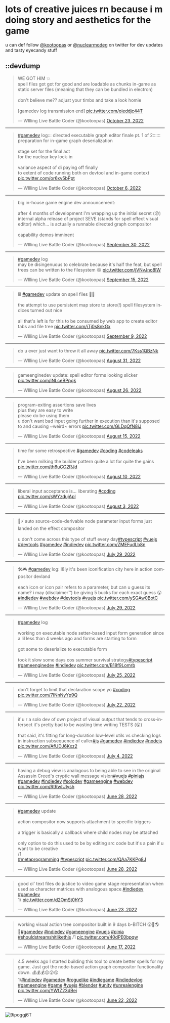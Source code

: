 # lots of creative juices rn because i m doing story and aesthetics for the game

u can def follow [@kootoopas](https://twitter.com/kootoopas) or [@nuclearmodeg](https://twitter.com/nuclearmodeg) on twitter for dev updates and tasty eyecandy stuff

## ::devdump

<blockquote class="twitter-tweet" data-dnt="true" data-theme="dark"><p lang="en" dir="ltr">WE GOT HIM 💥<br>spell files got got for good and are loadable as chunks in-game as static server files (meaning that they can be bundled in electron)<br><br>don&#39;t believe me?? adjust your timbs and take a look homie<br><br>[gamedev log transmission end] <a href="https://t.co/oieddjc44T">pic.twitter.com/oieddjc44T</a></p>&mdash; WIlling Live Battle Coder (@kootoopas) <a href="https://twitter.com/kootoopas/status/1584019745686564864?ref_src=twsrc%5Etfw">October 23, 2022</a></blockquote>

--- 

<blockquote class="twitter-tweet" data-dnt="true" data-theme="dark"><p lang="en" dir="ltr"><a href="https://twitter.com/hashtag/gamedev?src=hash&amp;ref_src=twsrc%5Etfw">#gamedev</a> log::: directed executable graph editor finale pt. 1 of 2:::::: preparation for in-game graph deserialization<br><br>stage set for the final act<br>for the nuclear key lock-in<br><br>variance aspect of di paying off finally<br>to extent of code running both on devtool and in-game context <a href="https://t.co/or6xv5bPpt">pic.twitter.com/or6xv5bPpt</a></p>&mdash; WIlling Live Battle Coder (@kootoopas) <a href="https://twitter.com/kootoopas/status/1577835095746121731?ref_src=twsrc%5Etfw">October 6, 2022</a></blockquote>

---

<blockquote class="twitter-tweet" data-dnt="true" data-theme="dark"><p lang="en" dir="ltr">big in-house game engine dev announcement:<br><br>after 4 months of development I&#39;m wrapping up the initial secret (😮) internal alpha release of project SEVE (stands for spell effect visual editor) which... is actually a runnable directed graph compositor<br><br>capability demos imminent</p>&mdash; WIlling Live Battle Coder (@kootoopas) <a href="https://twitter.com/kootoopas/status/1575789758218784768?ref_src=twsrc%5Etfw">September 30, 2022</a></blockquote>

--- 

<blockquote class="twitter-tweet" data-dnt="true" data-theme="dark"><p lang="en" dir="ltr"><a href="https://twitter.com/hashtag/gamedev?src=hash&amp;ref_src=twsrc%5Etfw">#gamedev</a> log<br>may be disingenuous to celebrate because it&#39;s half the feat, but spell trees can be written to the filesystem 😮 <a href="https://t.co/jVNvJno8lW">pic.twitter.com/jVNvJno8lW</a></p>&mdash; WIlling Live Battle Coder (@kootoopas) <a href="https://twitter.com/kootoopas/status/1570252814160433153?ref_src=twsrc%5Etfw">September 15, 2022</a></blockquote>

--- 

<blockquote class="twitter-tweet" data-dnt="true" data-theme="dark"><p lang="en" dir="ltr">lil <a href="https://twitter.com/hashtag/gamedev?src=hash&amp;ref_src=twsrc%5Etfw">#gamedev</a> update on spell files 🔮💾<br><br>the attempt to use persistent map store to store(!) spell filesystem indices turned out nice<br><br>all that&#39;s left is for this to be consumed by web app to create editor tabs and file tree <a href="https://t.co/jTj0s8nkGx">pic.twitter.com/jTj0s8nkGx</a></p>&mdash; WIlling Live Battle Coder (@kootoopas) <a href="https://twitter.com/kootoopas/status/1568309780753666049?ref_src=twsrc%5Etfw">September 9, 2022</a></blockquote>

---

<blockquote class="twitter-tweet" data-dnt="true" data-theme="dark"><p lang="en" dir="ltr">do u ever just want to throw it all away <a href="https://t.co/7Kss1QBzNk">pic.twitter.com/7Kss1QBzNk</a></p>&mdash; WIlling Live Battle Coder (@kootoopas) <a href="https://twitter.com/kootoopas/status/1564821940375883776?ref_src=twsrc%5Etfw">August 31, 2022</a></blockquote>

--- 

<blockquote class="twitter-tweet" data-dnt="true" data-theme="dark"><p lang="en" dir="ltr">gameenginedev update: spell editor forms looking slicker <a href="https://t.co/iNLceBPpgk">pic.twitter.com/iNLceBPpgk</a></p>&mdash; WIlling Live Battle Coder (@kootoopas) <a href="https://twitter.com/kootoopas/status/1563276442443517952?ref_src=twsrc%5Etfw">August 26, 2022</a></blockquote>

--- 


<blockquote class="twitter-tweet" data-dnt="true" data-theme="dark"><p lang="en" dir="ltr">program-exiting assertions save lives<br>plus they are easy to write<br>please do be using them<br>u don&#39;t want bad input going further in execution than it&#39;s supposed to and causing ~weird~ errors <a href="https://t.co/GLDqQfN8jJ">pic.twitter.com/GLDqQfN8jJ</a></p>&mdash; WIlling Live Battle Coder (@kootoopas) <a href="https://twitter.com/kootoopas/status/1559013616317259776?ref_src=twsrc%5Etfw">August 15, 2022</a></blockquote>

--- 

<blockquote class="twitter-tweet" data-dnt="true" data-theme="dark"><p lang="en" dir="ltr">time for some retrospective <a href="https://twitter.com/hashtag/gamedev?src=hash&amp;ref_src=twsrc%5Etfw">#gamedev</a> <a href="https://twitter.com/hashtag/coding?src=hash&amp;ref_src=twsrc%5Etfw">#coding</a> <a href="https://twitter.com/hashtag/codeleaks?src=hash&amp;ref_src=twsrc%5Etfw">#codeleaks</a><br><br>I&#39;ve been milking the builder pattern quite a lot for quite the gains <a href="https://t.co/th6uCG2RJd">pic.twitter.com/th6uCG2RJd</a></p>&mdash; WIlling Live Battle Coder (@kootoopas) <a href="https://twitter.com/kootoopas/status/1557344970926948352?ref_src=twsrc%5Etfw">August 10, 2022</a></blockquote>

--- 

<blockquote class="twitter-tweet" data-dnt="true" data-theme="dark"><p lang="en" dir="ltr">liberal input acceptance is... liberating <a href="https://twitter.com/hashtag/coding?src=hash&amp;ref_src=twsrc%5Etfw">#coding</a> <a href="https://t.co/sWYzdujApl">pic.twitter.com/sWYzdujApl</a></p>&mdash; WIlling Live Battle Coder (@kootoopas) <a href="https://twitter.com/kootoopas/status/1554881078262960130?ref_src=twsrc%5Etfw">August 3, 2022</a></blockquote>

--- 

<blockquote class="twitter-tweet" data-dnt="true" data-theme="dark"><p lang="en" dir="ltr">📖⚡ auto source-code-derivable node parameter input forms just landed on the effect compositor<br><br>u don&#39;t come across this type of stuff every day<a href="https://twitter.com/hashtag/typescript?src=hash&amp;ref_src=twsrc%5Etfw">#typescript</a> <a href="https://twitter.com/hashtag/vuejs?src=hash&amp;ref_src=twsrc%5Etfw">#vuejs</a> <a href="https://twitter.com/hashtag/devtools?src=hash&amp;ref_src=twsrc%5Etfw">#devtools</a> <a href="https://twitter.com/hashtag/gamedev?src=hash&amp;ref_src=twsrc%5Etfw">#gamedev</a> <a href="https://twitter.com/hashtag/indiedev?src=hash&amp;ref_src=twsrc%5Etfw">#indiedev</a> <a href="https://t.co/ZMEFudLb8n">pic.twitter.com/ZMEFudLb8n</a></p>&mdash; WIlling Live Battle Coder (@kootoopas) <a href="https://twitter.com/kootoopas/status/1553012200540934145?ref_src=twsrc%5Etfw">July 29, 2022</a></blockquote>

---

<blockquote class="twitter-tweet" data-dnt="true" data-theme="dark"><p lang="en" dir="ltr">🛠️🎮 <a href="https://twitter.com/hashtag/gamedev?src=hash&amp;ref_src=twsrc%5Etfw">#gamedev</a> log: l8ly it&#39;s been iconification city here in action compositor devland<br><br>each icon or icon pair refers to a parameter, but can u guess its name? i may (disclaimer™️) be giving 5 bucks for each exact guess 😮<a href="https://twitter.com/hashtag/indiedev?src=hash&amp;ref_src=twsrc%5Etfw">#indiedev</a> <a href="https://twitter.com/hashtag/webdev?src=hash&amp;ref_src=twsrc%5Etfw">#webdev</a> <a href="https://twitter.com/hashtag/devtools?src=hash&amp;ref_src=twsrc%5Etfw">#devtools</a> <a href="https://twitter.com/hashtag/vuejs?src=hash&amp;ref_src=twsrc%5Etfw">#vuejs</a> <a href="https://t.co/ySGAw0BotC">pic.twitter.com/ySGAw0BotC</a></p>&mdash; WIlling Live Battle Coder (@kootoopas) <a href="https://twitter.com/kootoopas/status/1552936928919552001?ref_src=twsrc%5Etfw">July 29, 2022</a></blockquote>

--- 

<blockquote class="twitter-tweet" data-dnt="true" data-theme="dark"><p lang="en" dir="ltr"><a href="https://twitter.com/hashtag/gamedev?src=hash&amp;ref_src=twsrc%5Etfw">#gamedev</a> log<br><br>working on executable node setter-based input form generation since a lil less than 4 weeks ago and forms are starting to form<br><br>got some to deserialize to executable form<br><br>took it slow some days cos summer survival strategy<a href="https://twitter.com/hashtag/typescript?src=hash&amp;ref_src=twsrc%5Etfw">#typescript</a> <a href="https://twitter.com/hashtag/gameenginedev?src=hash&amp;ref_src=twsrc%5Etfw">#gameenginedev</a> <a href="https://twitter.com/hashtag/indiedev?src=hash&amp;ref_src=twsrc%5Etfw">#indiedev</a> <a href="https://t.co/B18f9Lomrb">pic.twitter.com/B18f9Lomrb</a></p>&mdash; WIlling Live Battle Coder (@kootoopas) <a href="https://twitter.com/kootoopas/status/1551550655373918221?ref_src=twsrc%5Etfw">July 25, 2022</a></blockquote>

--- 

<blockquote class="twitter-tweet" data-dnt="true" data-theme="dark"><p lang="en" dir="ltr">don&#39;t forget to limit that declaration scope yo <a href="https://twitter.com/hashtag/coding?src=hash&amp;ref_src=twsrc%5Etfw">#coding</a> <a href="https://t.co/7INnNyYp9Q">pic.twitter.com/7INnNyYp9Q</a></p>&mdash; WIlling Live Battle Coder (@kootoopas) <a href="https://twitter.com/kootoopas/status/1550618972915113985?ref_src=twsrc%5Etfw">July 22, 2022</a></blockquote>

--- 

<blockquote class="twitter-tweet" data-dnt="true" data-theme="dark"><p lang="en" dir="ltr">if u r a solo dev of own project of visual output that tends to cross-intersect it&#39;s pretty bad to be wasting time writing TESTS (😮)<br><br>that said, it&#39;s fitting for long-duration low-level utils vs checking logs in instruction subsequence of caller<a href="https://twitter.com/hashtag/js?src=hash&amp;ref_src=twsrc%5Etfw">#js</a> <a href="https://twitter.com/hashtag/gamedev?src=hash&amp;ref_src=twsrc%5Etfw">#gamedev</a> <a href="https://twitter.com/hashtag/indiedev?src=hash&amp;ref_src=twsrc%5Etfw">#indiedev</a> <a href="https://twitter.com/hashtag/nodejs?src=hash&amp;ref_src=twsrc%5Etfw">#nodejs</a> <a href="https://t.co/AfUDJ6Kxz2">pic.twitter.com/AfUDJ6Kxz2</a></p>&mdash; WIlling Live Battle Coder (@kootoopas) <a href="https://twitter.com/kootoopas/status/1543985207472267264?ref_src=twsrc%5Etfw">July 4, 2022</a></blockquote>

--- 

<blockquote class="twitter-tweet" data-dnt="true" data-theme="dark"><p lang="en" dir="ltr">having a debug view is analogous to being able to see in the original Assassin Creed&#39;s cryptic wall message vision<a href="https://twitter.com/hashtag/vuejs?src=hash&amp;ref_src=twsrc%5Etfw">#vuejs</a> <a href="https://twitter.com/hashtag/piniajs?src=hash&amp;ref_src=twsrc%5Etfw">#piniajs</a> <a href="https://twitter.com/hashtag/gamedev?src=hash&amp;ref_src=twsrc%5Etfw">#gamedev</a> <a href="https://twitter.com/hashtag/indiedev?src=hash&amp;ref_src=twsrc%5Etfw">#indiedev</a> <a href="https://twitter.com/hashtag/solodev?src=hash&amp;ref_src=twsrc%5Etfw">#solodev</a> <a href="https://twitter.com/hashtag/gameengine?src=hash&amp;ref_src=twsrc%5Etfw">#gameengine</a> <a href="https://twitter.com/hashtag/webdev?src=hash&amp;ref_src=twsrc%5Etfw">#webdev</a> <a href="https://t.co/RtRwIUIysh">pic.twitter.com/RtRwIUIysh</a></p>&mdash; WIlling Live Battle Coder (@kootoopas) <a href="https://twitter.com/kootoopas/status/1541867809478742018?ref_src=twsrc%5Etfw">June 28, 2022</a></blockquote>

--- 

<blockquote class="twitter-tweet" data-dnt="true" data-theme="dark"><p lang="en" dir="ltr"><a href="https://twitter.com/hashtag/gamedev?src=hash&amp;ref_src=twsrc%5Etfw">#gamedev</a> update<br><br>action compositor now supports attachment to specific triggers<br><br>a trigger is basically a callback where child nodes may be attached<br><br>only option to do this used to be by editing src code but it&#39;s a pain if u want to be creative<br>/1<br> <a href="https://twitter.com/hashtag/metaprogramming?src=hash&amp;ref_src=twsrc%5Etfw">#metaprogramming</a> <a href="https://twitter.com/hashtag/typescript?src=hash&amp;ref_src=twsrc%5Etfw">#typescript</a> <a href="https://t.co/QAa7KKPg8J">pic.twitter.com/QAa7KKPg8J</a></p>&mdash; WIlling Live Battle Coder (@kootoopas) <a href="https://twitter.com/kootoopas/status/1541655323982921730?ref_src=twsrc%5Etfw">June 28, 2022</a></blockquote>

--- 

<blockquote class="twitter-tweet" data-dnt="true" data-theme="dark"><p lang="en" dir="ltr">good ol&#39; text files do justice to video game stage representation when used as character matrices with analogous space.<a href="https://twitter.com/hashtag/indiedev?src=hash&amp;ref_src=twsrc%5Etfw">#indiedev</a> <a href="https://twitter.com/hashtag/gamedev?src=hash&amp;ref_src=twsrc%5Etfw">#gamedev</a><br>1/ <a href="https://t.co/d2OmSt0hY3">pic.twitter.com/d2OmSt0hY3</a></p>&mdash; WIlling Live Battle Coder (@kootoopas) <a href="https://twitter.com/kootoopas/status/1539980670650441730?ref_src=twsrc%5Etfw">June 23, 2022</a></blockquote>

--- 

<blockquote class="twitter-tweet" data-dnt="true" data-theme="dark"><p lang="en" dir="ltr">working visual action tree compositor built in 9 days b-BITCH 😮👹🌎🔁<a href="https://twitter.com/hashtag/gamedev?src=hash&amp;ref_src=twsrc%5Etfw">#gamedev</a> <a href="https://twitter.com/hashtag/indiedev?src=hash&amp;ref_src=twsrc%5Etfw">#indiedev</a> <a href="https://twitter.com/hashtag/gameengine?src=hash&amp;ref_src=twsrc%5Etfw">#gameengine</a> <a href="https://twitter.com/hashtag/vuejs?src=hash&amp;ref_src=twsrc%5Etfw">#vuejs</a> <a href="https://twitter.com/hashtag/pinia?src=hash&amp;ref_src=twsrc%5Etfw">#pinia</a> <a href="https://twitter.com/hashtag/shouldstreamshitlikethis?src=hash&amp;ref_src=twsrc%5Etfw">#shouldstreamshitlikethis</a> /1 <a href="https://t.co/40dPE0bpqw">pic.twitter.com/40dPE0bpqw</a></p>&mdash; WIlling Live Battle Coder (@kootoopas) <a href="https://twitter.com/kootoopas/status/1537817467870912514?ref_src=twsrc%5Etfw">June 17, 2022</a></blockquote>

--- 

<blockquote class="twitter-tweet" data-theme="dark"><p lang="en" dir="ltr">4.5 weeks ago I started building this tool to create better spells for my game. Just got the node-based action graph compositor functionality down. 💰💰💰😮😮😮<br>1/<a href="https://twitter.com/hashtag/indiedev?src=hash&amp;ref_src=twsrc%5Etfw">#indiedev</a> <a href="https://twitter.com/hashtag/gamedev?src=hash&amp;ref_src=twsrc%5Etfw">#gamedev</a> <a href="https://twitter.com/hashtag/roguelike?src=hash&amp;ref_src=twsrc%5Etfw">#roguelike</a> <a href="https://twitter.com/hashtag/indiegame?src=hash&amp;ref_src=twsrc%5Etfw">#indiegame</a> <a href="https://twitter.com/hashtag/indiedevlog?src=hash&amp;ref_src=twsrc%5Etfw">#indiedevlog</a> <a href="https://twitter.com/hashtag/gameengine?src=hash&amp;ref_src=twsrc%5Etfw">#gameengine</a> <a href="https://twitter.com/hashtag/game?src=hash&amp;ref_src=twsrc%5Etfw">#game</a> <a href="https://twitter.com/hashtag/vuejs?src=hash&amp;ref_src=twsrc%5Etfw">#vuejs</a> <a href="https://twitter.com/hashtag/blender?src=hash&amp;ref_src=twsrc%5Etfw">#blender</a> <a href="https://twitter.com/hashtag/unity?src=hash&amp;ref_src=twsrc%5Etfw">#unity</a> <a href="https://twitter.com/hashtag/unrealengine?src=hash&amp;ref_src=twsrc%5Etfw">#unrealengine</a> <a href="https://t.co/YWfZ23dBei">pic.twitter.com/YWfZ23dBei</a></p>&mdash; WIlling Live Battle Coder (@kootoopas) <a href="https://twitter.com/kootoopas/status/1539568971606888448?ref_src=twsrc%5Etfw">June 22, 2022</a></blockquote>

--- 

![9ipoggj6T](https://user-images.githubusercontent.com/601001/174320109-5a1e8962-ae74-4f61-b95e-774881fd0125.gif)
